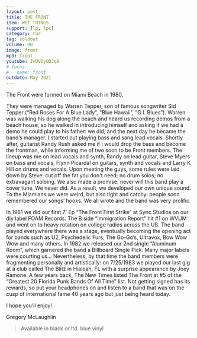 ```yaml
---
layout: post
title: THE FRONT
item: WET THINGS
support: [lp, lpc]
category: rur
tag: soldout
volume: 90
image: front
mp3: front
youtube: IvUVOyUDJq0
# focus:
#   name: front
outdate: May 2021
---
```


The Front were formed on Miami Beach in 1980. 

They were managed by Warren Tepper, son of famous songwriter Sid Tepper (“Red Roses For A Blue Lady”, “Blue Hawaii”, “G.I. Blues”). Warren was walking his dog along the beach and heard us recording demos from a beach house, so he walked in introducing himself and asking if we had a demo he could play to his father: we did, and the next day he became the band’s manager. I started out playing bass and sang lead vocals. Shortly after, guitarist Randy Rush asked me if I would drop the bass and become the frontman, while informing me of two soon to be Front members. The lineup was me on lead vocals and synth, Randy on lead guitar, Steve Myers on 
bass and vocals, Flynn Picardal on guitars, synth and vocals and Larry K Hill on drums and vocals. Upon meeting the guys, some rules were laid down by Steve: cut off the fat you don't need; no drum solos; no extravagant soloing. We also made a promise: never will this band play a cover tune. We never did. As a result, we developed our own unique sound. To the Miamians we were weird, but also tight and catchy: people soon remembered our songs’ hooks. We all wrote and the band was very prolific. 

In 1981 we did our first 7' Ep “The Front First Strike” at Sync Studios on our diy label FOAM Records. The B side “Immigration Report” hit #1 on WVUM and went on to heavy rotation on college radios across the US. The band played everywhere there was a stage, eventually becoming the opening act for bands such as U2, Psychedelic Furs, The Go-Go’s, Ultravox, Bow Wow Wow and many others. In 1982 we released our 2nd single “Aluminum Room”, which garnered the band a Billboard Single Pick. Many major labels were courting us… Nevertheless, by that time the band members were fragmenting personally and artistically: on 7/25/1983 we played our last gig at a club called The Blitz in Hialeah, FL with a surprise appearance by Joey Ramone. A few years back, The New Times listed The Front at #5 of the “Greatest 20 Florida Punk Bands Of All Time” list. Not getting signed has its rewards, so put your headphones on and listen to a band that was on the cusp of international fame 40 years ago but just being heard today. 

I hope you’ll enjoy!

Gregory McLaughlin

> Available in black or ltd. blue vinyl
 
